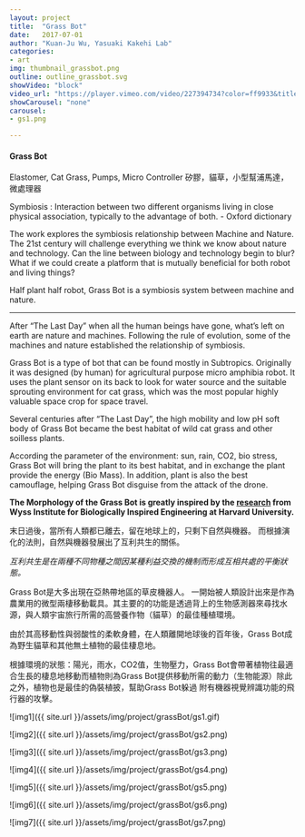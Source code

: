 ```yaml
---
layout: project
title:  "Grass Bot"
date:   2017-07-01
author: "Kuan-Ju Wu, Yasuaki Kakehi Lab"
categories:
- art
img: thumbnail_grassbot.png
outline: outline_grassbot.svg
showVideo: "block"
video_url: "https://player.vimeo.com/video/227394734?color=ff9933&title=0&byline=0&portrait=0"
showCarousel: "none"
carousel:
- gs1.png

---
```

#### Grass Bot ####

Elastomer, Cat Grass, Pumps, Micro Controller
矽膠，貓草，小型幫浦馬達，微處理器

Symbiosis :  Interaction between two different organisms living in close physical association, typically to the advantage of both. - Oxford dictionary

The work explores the symbiosis relationship between Machine and Nature. The 21st century will challenge everything we think we know about nature and technology. Can the line between biology and technology begin to blur? What if we could create a platform that is mutually beneficial for both robot and living things?

Half plant half robot, Grass Bot is a symbiosis system between machine and nature.

<!-- Story: -->

-----------------------------------------------------------

After “The Last Day” when all the human beings have gone, what’s left on earth are nature and machines. Following the rule of evolution, some of the machines and nature established the relationship of symbiosis.

Grass Bot is a type of bot that can be found mostly in Subtropics.
Originally it was designed (by human) for agricultural purpose micro amphibia robot. It uses the plant sensor on its back to look for water source and the suitable sprouting environment for cat grass, which was the most popular highly valuable space crop for space travel.

Several centuries after “The Last Day”, the high mobility and low pH soft body of Grass Bot became the best habitat of wild cat grass and other soilless plants.

According the parameter of the environment: sun, rain, CO2, bio stress, Grass Bot will bring the plant to its best habitat, and in exchange the plant provide the energy (Bio Mass). In addition, plant is also the best camouflage, helping Grass Bot disguise from the attack of the drone.

**The Morphology of the Grass Bot is greatly inspired by the [research](https://scholar.google.com/citations?view_op=view_citation&hl=en&user=Bgg6RFEAAAAJ&citation_for_view=Bgg6RFEAAAAJ:ufrVoPGSRksC) from Wyss Institute for Biologically Inspired Engineering at Harvard University.**

末日過後，當所有人類都已離去，留在地球上的，只剩下自然與機器。
而根據演化的法則，自然與機器發展出了互利共生的關係。

*互利共生是在兩種不同物種之間因某種利益交換的機制而形成互相共處的平衡狀態。*

Grass Bot是大多出現在亞熱帶地區的草皮機器人。
一開始被人類設計出來是作為農業用的微型兩棲移動載具。其主要的的功能是透過背上的生物感測器來尋找水源，與人類宇宙旅行所需的高營養作物（貓草）的最佳種植環境。

由於其高移動性與弱酸性的柔軟身體，在人類離開地球後的百年後，Grass Bot成為野生貓草和其他無土植物的最佳棲息地。

根據環境的狀態：陽光，雨水，CO2值，生物壓力，Grass Bot會帶著植物往最適合生長的棲息地移動而植物則為Grass Bot提供移動所需的動力（生物能源）除此之外，植物也是最佳的偽裝植披，幫助Grass Bot躲過 附有機器視覺辨識功能的飛行器的攻擊。

![img1]({{ site.url }}/assets/img/project/grassBot/gs1.gif)

![img2]({{ site.url }}/assets/img/project/grassBot/gs2.png)

![img3]({{ site.url }}/assets/img/project/grassBot/gs3.png)

![img4]({{ site.url }}/assets/img/project/grassBot/gs4.png)

![img5]({{ site.url }}/assets/img/project/grassBot/gs5.png)

![img6]({{ site.url }}/assets/img/project/grassBot/gs6.png)

![img7]({{ site.url }}/assets/img/project/grassBot/gs7.png)
